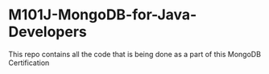 # M101J-MongoDB-for-Java-Developers
This repo contains all the code that is being done as a part of this MongoDB Certification
